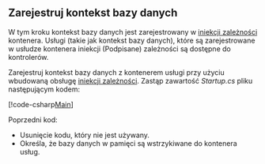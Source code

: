 ## <a name="register-the-database-context"></a>Zarejestruj kontekst bazy danych

W tym kroku kontekst bazy danych jest zarejestrowany w [iniekcji zależności](xref:fundamentals/dependency-injection) kontenera. Usługi (takie jak kontekst bazy danych), które są zarejestrowane w usłudze kontenera iniekcji (Podpisane) zależności są dostępne do kontrolerów.

Zarejestruj kontekst bazy danych z kontenerem usługi przy użyciu wbudowaną obsługę [iniekcji zależności](xref:fundamentals/dependency-injection). Zastąp zawartość *Startup.cs* pliku następującym kodem:

[!code-csharp[Main](../../tutorials/first-web-api/sample/TodoApi/Startup.cs?highlight=2,4,12)]

Poprzedni kod:

* Usunięcie kodu, który nie jest używany.
* Określa, że bazy danych w pamięci są wstrzykiwane do kontenera usług.